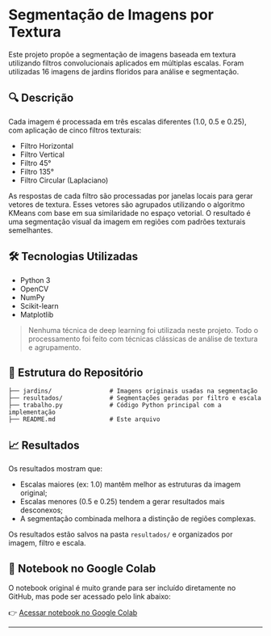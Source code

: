 # Segmentação de Imagens por Textura

Este projeto propõe a segmentação de imagens baseada em textura utilizando filtros convolucionais aplicados em múltiplas escalas. Foram utilizadas 16 imagens de jardins floridos para análise e segmentação.

## 🔍 Descrição

Cada imagem é processada em três escalas diferentes (1.0, 0.5 e 0.25), com aplicação de cinco filtros texturais:

- Filtro Horizontal
- Filtro Vertical
- Filtro 45°
- Filtro 135°
- Filtro Circular (Laplaciano)

As respostas de cada filtro são processadas por janelas locais para gerar vetores de textura. Esses vetores são agrupados utilizando o algoritmo KMeans com base em sua similaridade no espaço vetorial. O resultado é uma segmentação visual da imagem em regiões com padrões texturais semelhantes.

## 🛠 Tecnologias Utilizadas

- Python 3
- OpenCV
- NumPy
- Scikit-learn
- Matplotlib

> Nenhuma técnica de deep learning foi utilizada neste projeto. Todo o processamento foi feito com técnicas clássicas de análise de textura e agrupamento.

## 📂 Estrutura do Repositório

```
├── jardins/                # Imagens originais usadas na segmentação
├── resultados/             # Segmentações geradas por filtro e escala
├── trabalho.py             # Código Python principal com a implementação
├── README.md               # Este arquivo
```

## 📈 Resultados

Os resultados mostram que:
- Escalas maiores (ex: 1.0) mantêm melhor as estruturas da imagem original;
- Escalas menores (0.5 e 0.25) tendem a gerar resultados mais desconexos;
- A segmentação combinada melhora a distinção de regiões complexas.

Os resultados estão salvos na pasta `resultados/` e organizados por imagem, filtro e escala.

## 🔗 Notebook no Google Colab

O notebook original é muito grande para ser incluído diretamente no GitHub, mas pode ser acessado pelo link abaixo:

👉 [Acessar notebook no Google Colab]([https://colab.research.google.com/drive/13zuYcqb_min3AZJUpJAk-vTSJbIm4myL?usp=sharing])

---



